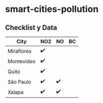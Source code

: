 # smart-cities-pollution

## Checklist y Data

| City       | NO2                | NO                 | BC  |
| ---------- | ------------------ | ------------------ | --- |
| Miraflores | :heavy_check_mark: |                    |     |
| Montevideo | :heavy_check_mark: |                    |     |
| Quito      | :heavy_check_mark: |                    |     |
| São Paulo  | :heavy_check_mark: | :heavy_check_mark: |     |
| Xalapa     | :heavy_check_mark: | :heavy_check_mark: |     |